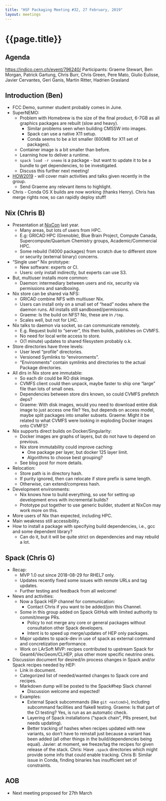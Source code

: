 ```yaml
---
title: "HSF Packaging Meeting #32, 27 February, 2019"
layout: meetings
---
```


# {{page.title}}

## Agenda

[<span class="underline">https://indico.cern.ch/event/796240/</span>](https://indico.cern.ch/event/796240/)
Participants: Graeme Stewart, Ben Morgan, Patrick Gartung, Chris Burr, Chris
Green, Pere Mato, Giulio Eulisse, Javier Cervantes, Geri Ganis, Martin Ritter,
Hadrien Grasland

## Introduction (Ben)

- FCC Demo, summer student probably comes in June.
- SuperNEMO:
  - Problem with Homebrew is the size of the final product, 6-7GB as all
    graphics packages are rebuilt (slow and heavy).
    - Similar problems seen when building CMSSW into images.
    - Spack can use a native X11 setup.
    - Conda seems to be a lot smaller (600MB for X11 set of packages).
  - Container image is a bit smaller than before.
  - Learning how to deliver a runtime.
  - `spack load -r snemo` is a package - but want to update it to be a bundle to
    get dependencies, to be investigated.
  - Discuss this further next meeting!
- [HOW2019](https://indico.cern.ch/event/759388/) - will cover main activities
  and talks given recently in the group.
  - Send Graeme any relevant items to highlight.
- Chris - Conda OS X builds are now working (thanks Henry). Chris has merge
  rights now, so can rapidly deploy stuff!

## Nix (Chris B)

- Presentation at [<span class="underline">NixCon</span>](http://nixcon2018.org)
  last year.
  - Many areas, but lots of users from HPC.
  - E.g: GRICAD HPC (Grenoble), Blue Brain Project, Compute Canada,
    Supercompute/Quantum Chemistry groups, Academic/Commercial HPC.
  - Some rebuild (14000 packages) from scratch due to different store or
    security (external binary) concerns.
- “Single user” Nix prototype:
  - New software: experts or CI.
  - Users: only install indirectly, but experts can use S3.
- But, multiuser installs more common:
  - Daemon: intermediary between users and nix, security via permissions and
    sandboxing.
- Nix store can be shared via NFS:
  - GRICAD combine NFS with multiuser Nix.
  - Users can install only on a small set of “head” nodes where the daemon runs.
    All installs still sandboxed/permissions.
  - Graeme: Is the build on NFS? No, these are in `/tmp`.
  - Scales well, but not for LHC.
- Nix talks to daemon via socket, so can communicate remotely.
  - E.g. Request build to “server”, this then builds, publishes on CVMFS.
  - No need for local write access to store.
  - O(1 minute) updates to shared filesystem probably o.k.
- Store directories have three levels:
  - User level “profile” directories.
  - Versioned Symlinks to “environments”.
  - “Environments” contain symlinks and directories to the actual Package
    directories.
- All dirs in Nix store are immutable:
  - So each dir could be RO disk image.
  - CVMFS client could then unpack, maybe faster to ship one “large” file than
    lots of small ones.
  - Dependencies between store dirs known, so could CVMFS prefetch deps?
  - Graeme: With disk images, would you need to download entire disk image to
    just access one file? Yes, but depends on access model, maybe split packages
    into smaller subsets. Graeme: Might it be related to what CVMFS were looking
    in exploding Docker images onto CVMFS?
- Nix supports direct builds on Docker/Singularity:
  - Docker images are graphs of layers, but do not have to depend on previous.
  - Nix store immutability could improve caching:
    - One package per layer, but docker 125 layer limit.
    - Algorithms to choose best grouping?
  - See blog post for more details.
- Relocation:
  - Store path is in directory hash.
  - If purity ignored, then can relocate if store prefix is same length.
  - Otherwise, can extend/compress hash.
- Development environments:
  - Nix knows how to build everything, so use for setting up development envs
    with incremental builds?
  - Prototype put together to use generic builder, student at NixCon may work
    more on this.
- More users of Nix than expected, including HPC.
- Main weakness still accessibility.
- How to install a package with specifying build dependencies, i.e., gcc and
  some dependent library?
  - Can do it, but it will be quite strict on dependencies and may rebuild a
    lot.

## Spack (Chris G)

- Recap:
  - MVP 1.0 out since 2018-08-29 for RHEL7 only.
  - Updates recently fixed some issues with remote URLs and tag updates.
  - Further testing and feedback from all welcome!
- News and activities:
  - Now a Spack HEP channel for communication:
    - Contact Chris if you want to be added/join this Channel.
  - Some in this group added on Spack GitHub with limited authority to
    commit/merge PRs.
    - Policy to not merge any core or general packages without consultation
      other Spack developers.
    - Intent is to speed up merge/updates of HEP only packages.
  - Major updates to spack-dev in use of spack as external command and
    concretization performance.
  - Work on LArSoft MVP: recipes contributed to upstream Spack for
    Geant4/VecGeom/CLHEP, plus other more specific neutrino ones.
- Discussion document for desired/in process changes in Spack and/or Spack
  recipes needed by HEP:
  - Link in document.
  - Categorized list of needed/wanted changes to Spack core and recipes.
  - Markdown dump will be posted to the Spack\#hep Slack channel
    - Discussion welcome and expected!
  - Examples:
    - External Spack subcommands (like `git <extcmd>`), including subcommand
      facilities and flake8 testing. Graeme: Is that part of the CI testing?
      Yes, is run as an automatic check.
    - Layering of Spack installations (“spack chain”, PRs present, but needs
      updating).
    - Better tracking of hashes when recipes updated with new variants, so don’t
      have to reinstall just because a variant has been added (all other things
      in the build/dependencies being equal). Javier: at moment, we freeze/tag
      the recipes for given release of the stack. Chris: Have `.spack`
      directories which might provide some info that could enable tracking.
      Chris B: Similar issue in Conda, finding binaries has insufficient set of
      constraints.

## AOB

- Next meeting proposed for 27th March
